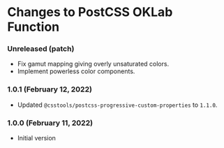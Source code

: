 # Changes to PostCSS OKLab Function

### Unreleased (patch)

- Fix gamut mapping giving overly unsaturated colors.
- Implement powerless color components.

### 1.0.1 (February 12, 2022)

- Updated `@csstools/postcss-progressive-custom-properties` to `1.1.0`.

### 1.0.0 (February 11, 2022)

- Initial version
